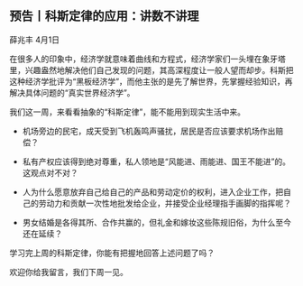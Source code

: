 
## 预告丨科斯定律的应用：讲数不讲理


薛兆丰
4月1日

在很多人的印象中，经济学就意味着曲线和方程式，经济学家们一头埋在象牙塔里，兴趣盎然地解决他们自己发现的问题，其高深程度让一般人望而却步。科斯把这种经济学批评为“黑板经济学”，而他主张的是先了解世界，先掌握经验知识，再解决具体问题的“真实世界经济学”。

我们这一周，来看看抽象的“科斯定律”，能不能用到现实生活中来。

- 机场旁边的民宅，成天受到飞机轰鸣声骚扰，居民是否应该要求机场作出赔偿？ 

- 私有产权应该得到绝对尊重，私人领地是“风能进、雨能进、国王不能进”的。这观点对不对？

- 人为什么愿意放弃自己给自己的产品和劳动定价的权利，进入企业工作，把自己的劳动力和贡献一次性地批发给企业，并接受企业经理指手画脚的指挥呢？

- 男女结婚是各得其所、合作共赢的，但礼金和嫁妆这些陈规旧俗，为什么至今还在延续？

学习完上周的科斯定律，你能有把握地回答上述问题了吗？

欢迎你给我留言，我们下周一见。